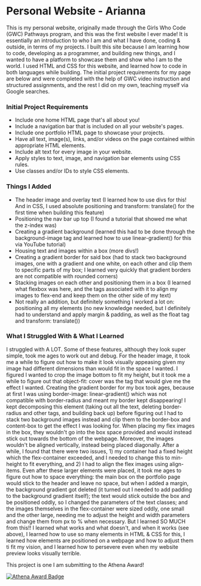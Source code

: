 # Personal Website - Arianna 
This is my personal website, originally made through the Girls Who Code (GWC) Pathways program, and this was the first website I ever made! It is essentially an introduction to who I am and what I have done, coding & outside, in terms of my projects. I built this site because I am learning how to code, developing as a programmer, and building new things, and I wanted to have a platform to showcase them and show who I am to the world. I used HTML and CSS for this website, and learned how to code in both languages while building. The initial project requirements for my page are below and were completed with the help of GWC video instruction and structured assignments, and the rest I did on my own, teaching myself via Google searches. 

### Initial Project Requirements
- Include one home HTML page that's all about you!
- Include a navigation bar that is included on all your website's pages.
- Include one portfolio HTML page to showcase your projects.
- Have all text, image(s), links, and/or videos on the page contained within appropriate HTML elements.
- Include alt text for every image in your website.
- Apply styles to text, image, and navigation bar elements using CSS rules.
- Use classes and/or IDs to style CSS elements.

### Things I Added
- The header image and overlay text (I learned how to use divs for this! And in CSS, I used absolute positioning and transform: translate() for the first time when building this feature)
- Positioning the nav bar up top (I found a tutorial that showed me what the z-index was)
- Creating a gradient background (learned this had to be done through the background-image tag and learned how to use linear-gradient() for this via YouTube tutorial)
- Housing text and images within a box (more divs!)
- Creating a gradient border for said box (had to stack two background images, one with a gradient and one white, on each other and clip them to specific parts of my box; I learned very quickly that gradient borders are not compatible with rounded corners)
- Stacking images on each other and positioning them in a box (I learned what flexbox was here, and the tags associated with it to align my images to flex-end and keep them on the other side of my text)
- Not really an addition, but definitely something I worked a lot on: positioning all my elements (no new knowledge needed, but I definitely had to understand and apply margin & padding, as well as the float tag and transform: translate())

### What I Struggled With & What I Learned
I struggled with A LOT. Some of these features, although they look super simple, took me ages to work out and debug. 
  For the header image, it took me a while to figure out how to make it look visually appeasing given my image had different dimensions than would fit in the space I wanted. I figured I wanted to crop the image bottom to fit my height, but it took me a while to figure out that object-fit: cover was the tag that would give me the effect I wanted. 
  Creating the gradient border for my box took ages, because at first I was using border-image: linear-gradient() which was not compatible with border-radius and meant my border kept disappearing! I kept decomposing this element (taking out all the text, deleting border-radius and other tags, and building back up) before figuring out I had to stack two background images instead and clip them to the border-box and content-box to get the effect I was looking for. 
  When placing my flex images in the box, they wouldn't go into the box space provided and would instead stick out towards the bottom of the webpage. Moreover, the images wouldn't be aligned vertically, instead being placed diagonally. After a while, I found that there were two issues, 1) my container had a fixed height which the flex-container exceeded, and I needed to change this to min-height to fit everything, and 2) I had to align the flex images using align-items. 
  Even after these larger elements were placed, it took me ages to figure out how to space everything: the main box on the portfolio page would stick to the header and leave no space, but when I added a margin, the background gradient got deleted (it turned out I needed to add padding to the background gradient itself); the text would stick outside the box and be positioned oddly, so I changed the parameters of the text classes; and the images themselves in the flex-container were sized oddly, one small and the other large, needing me to adjust the height and width parameters and change them from px to % when necessary. 
  But I learned SO MUCH from this!! I learned what works and what doesn't, and when it works (see above), I learned how to use so many elements in HTML & CSS for this, I learned how elements are positioned on a webpage and how to adjust them ti fit my vision, and I learned how to persevere even when my website preview looks visually terrible. 

This project is one I am submitting to the Athena Award!

[![Athena Award Badge](https://img.shields.io/endpoint?url=https%3A%2F%2Faward.athena.hackclub.com%2Fapi%2Fbadge)](https://award.athena.hackclub.com?utm_source=readme)
